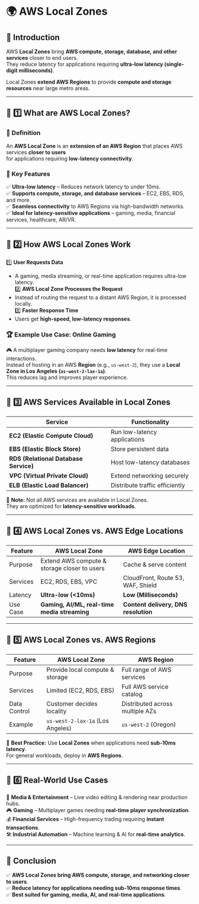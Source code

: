 # 🌍 AWS Local Zones

## 🎉 Introduction
AWS **Local Zones** bring **AWS compute, storage, database, and other services** closer to end users.  
They reduce latency for applications requiring **ultra-low latency (single-digit milliseconds)**.

Local Zones **extend AWS Regions** to provide **compute and storage resources** near large metro areas.

---

## 📌 1️⃣ What are AWS Local Zones?
### 🔹 Definition
An **AWS Local Zone** is an **extension of an AWS Region** that places AWS services **closer to users**  
for applications requiring **low-latency connectivity**.

### 🔹 Key Features
✅ **Ultra-low latency** – Reduces network latency to under 10ms.  
✅ **Supports compute, storage, and database services** – EC2, EBS, RDS, and more.  
✅ **Seamless connectivity** to AWS Regions via high-bandwidth networks.  
✅ **Ideal for latency-sensitive applications** – gaming, media, financial services, healthcare, AR/VR.  

---

## 📌 2️⃣ How AWS Local Zones Work
1️⃣ **User Requests Data**  
   - A gaming, media streaming, or real-time application requires ultra-low latency.  
2️⃣ **AWS Local Zone Processes the Request**  
   - Instead of routing the request to a distant AWS Region, it is processed locally.  
3️⃣ **Faster Response Time**  
   - Users get **high-speed, low-latency responses**.  

### 🏆 **Example Use Case: Online Gaming**
🎮 A multiplayer gaming company needs **low latency** for real-time interactions.  
Instead of hosting in an AWS **Region** (e.g., `us-west-2`), they use a **Local Zone in Los Angeles (`us-west-2-lax-1a`)**.  
This reduces lag and improves player experience.

---

## 📌 3️⃣ AWS Services Available in Local Zones
| **Service** | **Functionality** |
|------------|----------------|
| **EC2 (Elastic Compute Cloud)** | Run low-latency applications |
| **EBS (Elastic Block Store)** | Store persistent data |
| **RDS (Relational Database Service)** | Host low-latency databases |
| **VPC (Virtual Private Cloud)** | Extend networking securely |
| **ELB (Elastic Load Balancer)** | Distribute traffic efficiently |

📌 **Note:** Not all AWS services are available in Local Zones.  
They are optimized for **latency-sensitive workloads**.

---

## 📌 4️⃣ AWS Local Zones vs. AWS Edge Locations
| **Feature** | **AWS Local Zone** | **AWS Edge Location** |
|------------|------------------|------------------|
| Purpose | Extend AWS compute & storage closer to users | Cache & serve content |
| Services | EC2, RDS, EBS, VPC | CloudFront, Route 53, WAF, Shield |
| Latency | **Ultra-low (<10ms)** | **Low (Milliseconds)** |
| Use Case | **Gaming, AI/ML, real-time media streaming** | **Content delivery, DNS resolution** |

---

## 📌 5️⃣ AWS Local Zones vs. AWS Regions
| **Feature** | **AWS Local Zone** | **AWS Region** |
|------------|------------------|------------------|
| Purpose | Provide local compute & storage | Full range of AWS services |
| Services | Limited (EC2, RDS, EBS) | Full AWS service catalog |
| Data Control | Customer decides locality | Distributed across multiple AZs |
| Example | `us-west-2-lax-1a` (Los Angeles) | `us-west-2` (Oregon) |

📌 **Best Practice:** Use **Local Zones** when applications need **sub-10ms latency**.  
For general workloads, deploy in **AWS Regions**.

---

## 📌 6️⃣ Real-World Use Cases
🚀 **Media & Entertainment** – Live video editing & rendering near production hubs.  
🎮 **Gaming** – Multiplayer games needing **real-time player synchronization**.  
💰 **Financial Services** – High-frequency trading requiring **instant transactions**.  
🛠️ **Industrial Automation** – Machine learning & AI for **real-time analytics**.  

---

## 🎯 Conclusion
✅ **AWS Local Zones bring AWS compute, storage, and networking closer to users**.  
✅ **Reduce latency for applications needing sub-10ms response times**.  
✅ **Best suited for gaming, media, AI, and real-time applications**.  
